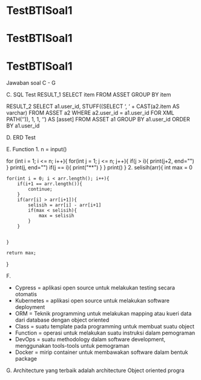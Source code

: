 ﻿# TestBTISoal1
# TestBTISoal1
# TestBTISoal1

Jawaban soal C - G

C. SQL Test
RESULT_1
SELECT item
FROM ASSET
GROUP BY item

RESULT_2
SELECT 
a1.user_id,
STUFF((SELECT ‘, ‘ + CAST(a2.item AS varchar) 
FROM ASSET a2
WHERE a2.user_id = a1.user_id
FOR XML PATH(‘’)), 1, 1, ‘’) AS [asset]
FROM ASSET a1
GROUP BY a1.user_id
ORDER BY a1.user_id

D. ERD Test
 
E. Function
1. 
n = input()

for (int i = 1; i <= n; i++){
	for(int j = 1; j <= n; j++){
		if(j > i){
			print(j+2, end="")
		}
		print(j, end="")
		if(j == i){
			print("**")
		}
	}
	print()
}
2. 
selisih(arr){
	int max = 0

	for(int i = 0; i < arr.length(); i++){
		if(i+1 == arr.length()){
			continue;
		}
		if(arr[i] > arr[i+1]){
			selisih = arr[i] - arr[i+1]
			if(max < selisih){
				max = selisih
			}
		}
	

	}

	return max;
}

F. 
- Cypress = aplikasi open source untuk melakukan testing secara otomatis
- Kubernetes = aplikasi open source untuk melakukan software deployment
- ORM = Teknik programming untuk melakukan mapping atau kueri data dari database dengan object oriented
- Class = suatu template pada programming untuk membuat suatu object
- Function = operasi untuk melakukan suatu instruksi dalam pemograman
- DevOps = suatu methodology dalam software development, menggunakan tools-tools untuk pemograman
- Docker = mirip container untuk membawakan software dalam bentuk package

G.
Architecture yang terbaik adalah architecture Object oriented progra
